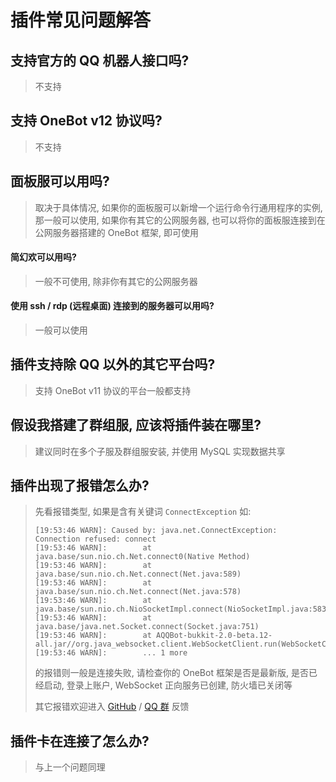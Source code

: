 # 插件常见问题解答

## 支持官方的 QQ 机器人接口吗?
> 不支持

## 支持 OneBot v12 协议吗?
> 不支持

## 面板服可以用吗?
> 取决于具体情况, 如果你的面板服可以新增一个运行命令行通用程序的实例, 那一般可以使用, 如果你有其它的公网服务器, 也可以将你的面板服连接到在公网服务器搭建的 OneBot 框架, 即可使用

#### 简幻欢可以用吗?
> 一般不可使用, 除非你有其它的公网服务器

#### 使用 ssh / rdp (远程桌面) 连接到的服务器可以用吗?
> 一般可以使用

## 插件支持除 QQ 以外的其它平台吗?
> 支持 OneBot v11 协议的平台一般都支持

## 假设我搭建了群组服, 应该将插件装在哪里?
> 建议同时在多个子服及群组服安装, 并使用 MySQL 实现数据共享

## 插件出现了报错怎么办?
> 先看报错类型, 如果是含有关键词 `ConnectException` 如: 
> ```log
> [19:53:46 WARN]: Caused by: java.net.ConnectException: Connection refused: connect
> [19:53:46 WARN]:        at java.base/sun.nio.ch.Net.connect0(Native Method)
> [19:53:46 WARN]:        at java.base/sun.nio.ch.Net.connect(Net.java:589)
> [19:53:46 WARN]:        at java.base/sun.nio.ch.Net.connect(Net.java:578)
> [19:53:46 WARN]:        at java.base/sun.nio.ch.NioSocketImpl.connect(NioSocketImpl.java:583)
> [19:53:46 WARN]:        at java.base/java.net.Socket.connect(Socket.java:751)
> [19:53:46 WARN]:        at AQQBot-bukkit-2.0-beta.12-all.jar//org.java_websocket.client.WebSocketClient.run(WebSocketClient.java:491)
> [19:53:46 WARN]:        ... 1 more
> ```
> 的报错则一般是连接失败, 请检查你的 OneBot 框架是否是最新版, 是否已经启动, 登录上账户, WebSocket 正向服务已创建, 防火墙已关闭等
> 
> 其它报错欢迎进入 [GitHub](https://github.com/alazeprt/AQQBot/issues) / [QQ 群](https://qm.qq.com/q/dHfJ8vYjLy) 反馈  

## 插件卡在连接了怎么办?
> 与上一个问题同理
